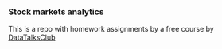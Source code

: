 ### Stock markets analytics
This is a repo with homework assignments by a free course by [DataTalksClub](https://github.com/DataTalksClub/stock-markets-analytics-zoomcamp/tree/main)